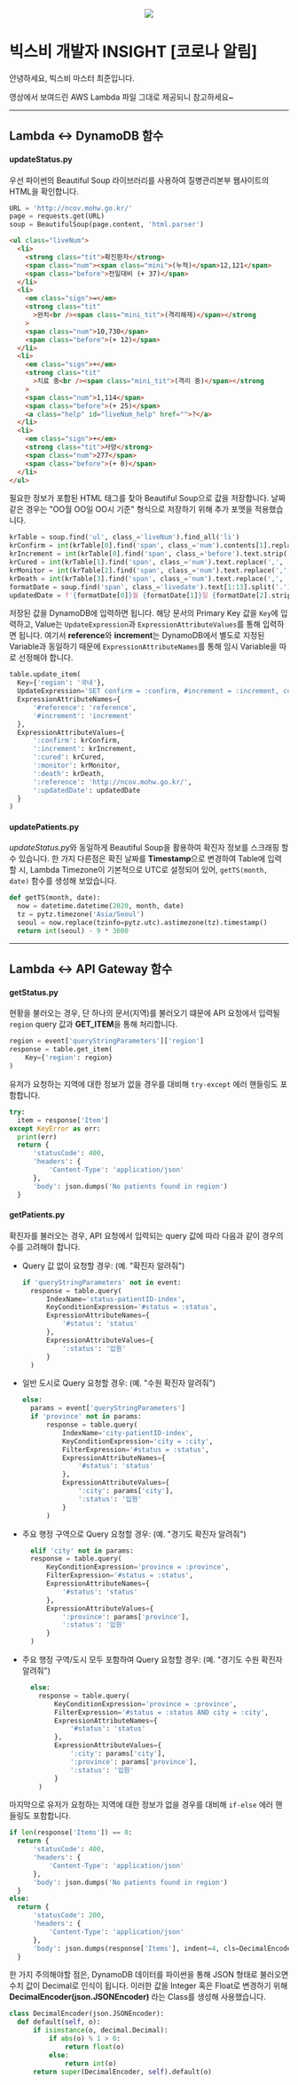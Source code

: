 <p align="center">
  <img src="https://camo.githubusercontent.com/745c6ad37a844ec4f3d533e299ab5756107f99e8/68747470733a2f2f6269786279646576656c6f706572732e636f6d2f6465762f646f63732d6173736574732f7265736f75726365732f6465762d67756964652f62697862795f6c6f676f5f6769746875622d31313232313934303037303237383032383336392e706e67">
</p>

# 빅스비 개발자 INSIGHT [코로나 알림]

안녕하세요, 빅스비 마스터 최준입니다.

영상에서 보여드린 AWS Lambda 파일 그대로 제공되니 참고하세요~

---

## Lambda &harr; DynamoDB 함수

#### updateStatus.py

우선 파이썬의 Beautiful Soup 라이브러리를 사용하여 질병관리본부 웹사이트의 HTML을 확인합니다.

```py
URL = 'http://ncov.mohw.go.kr/'
page = requests.get(URL)
soup = BeautifulSoup(page.content, 'html.parser')
```

```html
<ul class="liveNum">
  <li>
    <strong class="tit">확진환자</strong>
    <span class="num"><span class="mini">(누적)</span>12,121</span>
    <span class="before">전일대비 (+ 37)</span>
  </li>
  <li>
    <em class="sign">=</em>
    <strong class="tit"
      >완치<br /><span class="mini_tit">(격리해제)</span></strong
    >
    <span class="num">10,730</span>
    <span class="before">(+ 12)</span>
  </li>
  <li>
    <em class="sign">+</em>
    <strong class="tit"
      >치료 중<br /><span class="mini_tit">(격리 중)</span></strong
    >
    <span class="num">1,114</span>
    <span class="before">(+ 25)</span>
    <a class="help" id="liveNum_help" href="">?</a>
  </li>
  <li>
    <em class="sign">+</em>
    <strong class="tit">사망</strong>
    <span class="num">277</span>
    <span class="before">(+ 0)</span>
  </li>
</ul>
```

필요한 정보가 포함된 HTML 태그를 찾아 Beautiful Soup으로 값을 저장합니다. 날짜 같은 경우는 "OO월 OO일 OO시 기준" 형식으로 저장하기 위해 추가 포맷을 적용했습니다.

```py
krTable = soup.find('ul', class_='liveNum').find_all('li')
krConfirm = int(krTable[0].find('span', class_='num').contents[1].replace(',', ''))
krIncrement = int(krTable[0].find('span', class_='before').text.strip('전일대비 (+)'))
krCured = int(krTable[1].find('span', class_='num').text.replace(',', ''))
krMonitor = int(krTable[2].find('span', class_='num').text.replace(',', ''))
krDeath = int(krTable[3].find('span', class_='num').text.replace(',', ''))
formatDate = soup.find('span', class_='livedate').text[1:13].split('.')
updatedDate = f'{formatDate[0]}월 {formatDate[1]}일 {formatDate[2].strip()}'
```

저장된 값을 DynamoDB에 입력하면 됩니다. 해당 문서의 Primary Key 값을 `Key`에 입력하고, Value는 `UpdateExpression`과 `ExpressionAttributeValues`를 통해 입력하면 됩니다. 여기서 **reference**와 **increment**는 DynamoDB에서 별도로 지정된 Variable과 동일하기 때문에 `ExpressionAttributeNames`를 통해 임시 Variable을 따로 선정해야 합니다.

```py
table.update_item(
  Key={'region': '국내'},
  UpdateExpression='SET confirm = :confirm, #increment = :increment, cured = :cured, monitor = :monitor, death = :death, #reference = :reference, updatedDate = :updatedDate',
  ExpressionAttributeNames={
      '#reference': 'reference',
      '#increment': 'increment'
  },
  ExpressionAttributeValues={
      ':confirm': krConfirm,
      ':increment': krIncrement,
      ':cured': krCured,
      ':monitor': krMonitor,
      ':death': krDeath,
      ':reference': 'http://ncov.mohw.go.kr/',
      ':updatedDate': updatedDate
  }
)
```

#### updatePatients.py

*updateStatus.py*와 동일하게 Beautiful Soup을 활용하여 확진자 정보를 스크래핑 할 수 있습니다. 한 가지 다른점은 확진 날짜를 **Timestamp**으로 변경하여 Table에 입력할 시, Lambda Timezone이 기본적으로 UTC로 설정되어 있어, `getTS(month, date)` 함수를 생성해 보았습니다.

```py
def getTS(month, date):
  now = datetime.datetime(2020, month, date)
  tz = pytz.timezone('Asia/Seoul')
  seoul = now.replace(tzinfo=pytz.utc).astimezone(tz).timestamp()
  return int(seoul) - 9 * 3600
```

---

## Lambda &harr; API Gateway 함수

#### getStatus.py

현황을 불러오는 경우, 단 하나의 문서(지역)를 불러오기 떄문에 API 요청에서 입력될 `region` query 값과 **GET_ITEM**을 통해 처리합니다.

```py
region = event['queryStringParameters']['region']
response = table.get_item(
    Key={'region': region}
)
```

유저가 요청하는 지역에 대한 정보가 없을 경우를 대비해 `try-except` 에러 핸들링도 포함합니다.

```py
try:
  item = response['Item']
except KeyError as err:
  print(err)
  return {
      'statusCode': 400,
      'headers': {
          'Content-Type': 'application/json'
      },
      'body': json.dumps('No patients found in region')
  }
```

#### getPatients.py

확진자를 불러오는 경우, API 요청에서 입력되는 query 값에 따라 다음과 같이 경우의 수를 고려해야 합니다.

- Query 값 없이 요청할 경우: (예. "확진자 알려줘")

  ```py
  if 'queryStringParameters' not in event:
    response = table.query(
        IndexName='status-patientID-index',
        KeyConditionExpression='#status = :status',
        ExpressionAttributeNames={
            '#status': 'status'
        },
        ExpressionAttributeValues={
            ':status': '입원'
        }
    )
  ```

- 일반 도시로 Query 요청할 경우: (예. "수원 확진자 알려줘")

  ```py
  else:
    params = event['queryStringParameters']
    if 'province' not in params:
        response = table.query(
            IndexName='city-patientID-index',
            KeyConditionExpression='city = :city',
            FilterExpression='#status = :status',
            ExpressionAttributeNames={
                '#status': 'status'
            },
            ExpressionAttributeValues={
                ':city': params['city'],
                ':status': '입원'
            }
        )
  ```

- 주요 행정 구역으로 Query 요청할 경우: (예. "경기도 확진자 알려줘")

  ```py
    elif 'city' not in params:
    response = table.query(
        KeyConditionExpression='province = :province',
        FilterExpression='#status = :status',
        ExpressionAttributeNames={
            '#status': 'status'
        },
        ExpressionAttributeValues={
            ':province': params['province'],
            ':status': '입원'
        }
    )
  ```

- 주요 행정 구역/도시 모두 포함하여 Query 요청할 경우: (예. "경기도 수원 확진자 알려줘")

  ```py
    else:
      response = table.query(
          KeyConditionExpression='province = :province',
          FilterExpression='#status = :status AND city = :city',
          ExpressionAttributeNames={
              '#status': 'status'
          },
          ExpressionAttributeValues={
              ':city': params['city'],
              ':province': params['province'],
              ':status': '입원'
          }
      )
  ```

마지막으로 유저가 요청하는 지역에 대한 정보가 없을 경우를 대비해 `if-else` 에러 핸들링도 포함합니다.

```py
if len(response['Items']) == 0:
  return {
      'statusCode': 400,
      'headers': {
          'Content-Type': 'application/json'
      },
      'body': json.dumps('No patients found in region')
  }
else:
  return {
      'statusCode': 200,
      'headers': {
          'Content-Type': 'application/json'
      },
      'body': json.dumps(response['Items'], indent=4, cls=DecimalEncoder)
  }
```

한 가지 주의해야할 점은, DynamoDB 데이터를 파이썬을 통해 JSON 형태로 불러오면 수치 값이 Decimal로 인식이 됩니다. 이러한 값을 Integer 혹은 Float로 변경하기 위해 **DecimalEncoder(json.JSONEncoder)** 라는 Class를 생성해 사용했습니다.

```py
class DecimalEncoder(json.JSONEncoder):
  def default(self, o):
      if isinstance(o, decimal.Decimal):
          if abs(o) % 1 > 0:
              return float(o)
          else:
              return int(o)
      return super(DecimalEncoder, self).default(o)
```
